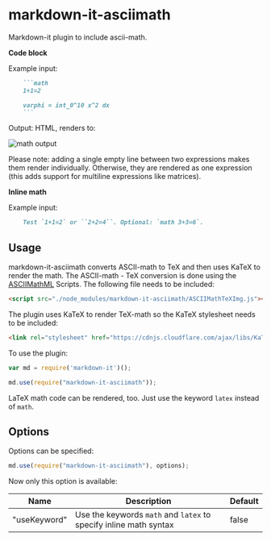 # markdown-it-asciimath
Markdown-it plugin to include ascii-math.

**Code block**

Example input:
```md
    ```math
    1+1=2

    varphi = int_0^10 x^2 dx
    ```
```

Output: HTML, renders to:

![math output](https://cloud.githubusercontent.com/assets/18582541/18347144/3c7e5aaa-75c4-11e6-888f-c8e6f406fdc7.png)

Please note: adding a single empty line between two expressions makes them render individually. Otherwise, they are rendered as one expression (this adds support for multiline expressions like matrices).

**Inline math**

Example input:
```md
    Test `1+1=2` or ``2+2=4``. Optional: `math 3+3=6`.
```

## Usage
markdown-it-asciimath converts ASCII-math to TeX and then uses KaTeX to render the math. The ASCII-math - TeX conversion is done using the [ASCIIMathML](https://github.com/mathjax/asciimathml) Scripts. The following file needs to be included:

```html
<script src="./node_modules/markdown-it-asciimath/ASCIIMathTeXImg.js"></script>
```

The plugin uses KaTeX to render TeX-math so the KaTeX stylesheet needs to be included:

```html
<link rel="stylesheet" href="https://cdnjs.cloudflare.com/ajax/libs/KaTeX/0.7.1/katex.min.css">
```

To use the plugin:

```javascript
var md = require('markdown-it')();

md.use(require("markdown-it-asciimath"));
```

LaTeX math code can be rendered, too. Just use the keyword `latex` instead of `math`.

## Options

Options can be specified:
``` javascript
md.use(require("markdown-it-asciimath"), options);
```

Now only this option is available:

Name                    | Description                                                          | Default
------------------------|----------------------------------------------------------------------|----------------------------------
"useKeyword"            | Use the keywords `math` and `latex` to specify inline math syntax    | false
